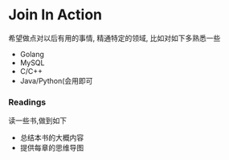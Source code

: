 # Join In Action
希望做点对以后有用的事情, 精通特定的领域, 比如对如下多熟悉一些
- Golang
- MySQL
- C/C++
- Java/Python(会用即可

### Readings
读一些书,做到如下
- 总结本书的大概内容
- 提供每章的思维导图
